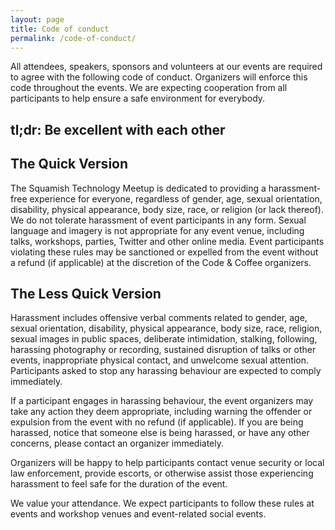 ```yaml
---
layout: page
title: Code of conduct
permalink: /code-of-conduct/
---
```


All attendees, speakers, sponsors and volunteers at our events are required to agree with the following code of conduct. Organizers will enforce this code throughout the events. We are expecting cooperation from all participants to help ensure a safe environment for everybody.

## tl;dr: Be excellent with each other

## The Quick Version

The Squamish Technology Meetup is dedicated to providing a harassment-free experience for everyone, regardless of gender, age, sexual orientation, disability, physical appearance, body size, race, or religion (or lack thereof). We do not tolerate harassment of event participants in any form. Sexual language and imagery is not appropriate for any event venue, including talks, workshops, parties, Twitter and other online media. Event participants violating these rules may be sanctioned or expelled from the event without a refund (if applicable) at the discretion of the Code & Coffee organizers.

## The Less Quick Version

Harassment includes offensive verbal comments related to gender, age, sexual orientation, disability, physical appearance, body size, race, religion, sexual images in public spaces, deliberate intimidation, stalking, following, harassing photography or recording, sustained disruption of talks or other events, inappropriate physical contact, and unwelcome sexual attention. Participants asked to stop any harassing behaviour are expected to comply immediately.

If a participant engages in harassing behaviour, the event organizers may take any action they deem appropriate, including warning the offender or expulsion from the event with no refund (if applicable). If you are being harassed, notice that someone else is being harassed, or have any other concerns, please contact an organizer immediately.

Organizers will be happy to help participants contact venue security or local law enforcement, provide escorts, or otherwise assist those experiencing harassment to feel safe for the duration of the event.

We value your attendance. We expect participants to follow these rules at events and workshop venues and event-related social events.